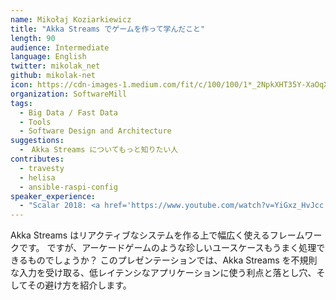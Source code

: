 ```yaml
---
name: Mikołaj Koziarkiewicz
title: "Akka Streams でゲームを作って学んだこと"
length: 90
audience: Intermediate
language: English
twitter: mikolak_net
github: mikolak-net
icon: https://cdn-images-1.medium.com/fit/c/100/100/1*_2NpkXHT35Y-XaOqXVW0qg.png
organization: SoftwareMill
tags:
  - Big Data / Fast Data
  - Tools
  - Software Design and Architecture
suggestions:
  -　Akka Streams についてもっと知りたい人
contributes:
  - travesty
  - helisa
  - ansible-raspi-config
speaker_experience:
  - "Scalar 2018: <a href='https://www.youtube.com/watch?v=YiGxz_HvJcc'>https://www.youtube.com/watch?v=YiGxz_HvJcc</a> ."
---
```

Akka Streams はリアクティブなシステムを作る上で幅広く使えるフレームワークです。
ですが、アーケードゲームのような珍しいユースケースもうまく処理できるものでしょうか？
このプレゼンテーションでは、Akka Streams を不規則な入力を受け取る、低レイテンシなアプリケーションに使う利点と落とし穴、そしてその避け方を紹介します。
